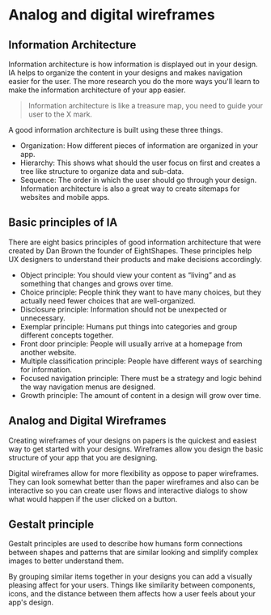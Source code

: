 # Analog and digital wireframes
## Information Architecture
Information architecture is how information is displayed out in your design.  IA helps to organize the content in your designs and makes navigation easier for the user. The more research you do the more ways you'll learn to make the information architecture of your app easier.

> Information architecture is like a treasure map, you need to guide your user to the X mark.

A good information architecture is built using these three things.  

- Organization: How different pieces of information are organized in your app.
- Hierarchy: This shows what should the user focus on first and creates a tree like structure to organize data and sub-data. 
- Sequence: The order in which the user should go through your design.  Information architecture is also a great way to create sitemaps for websites and mobile apps. 

## Basic principles of IA
There are eight basics principles of good information architecture that were created by Dan Brown the founder of EightShapes. These principles help UX designers to understand their products and make decisions accordingly.

- Object principle: You should view your content as “living” and as something that changes and grows over time.
- Choice principle: People think they want to have many choices, but they actually need fewer choices that are well-organized.
- Disclosure principle: Information should not be unexpected or unnecessary.
- Exemplar principle: Humans put things into categories and group different concepts together.
- Front door principle: People will usually arrive at a homepage from another website.
- Multiple classification principle: People have different ways of searching for information.
- Focused navigation principle: There must be a strategy and logic behind the way navigation menus are designed.
- Growth principle: The amount of content in a design will grow over time.

## Analog and Digital Wireframes
Creating wireframes of your designs on papers is the quickest and easiest way to get started with your designs. Wireframes allow you design the basic structure of your app that you are designing.

Digital wireframes allow for more flexibility as oppose to paper wireframes. They can look somewhat better than the paper wireframes and also can be interactive so you can create user flows and interactive dialogs to show what would happen if the user clicked on a button.

## Gestalt principle
Gestalt principles are used to describe how humans form connections between shapes and patterns that are similar looking and simplify complex images to better understand them.

By grouping similar items together in your designs you can add a visually pleasing affect for your users. Things like similarity between components, icons, and the distance between them affects how a user feels about your app's design.